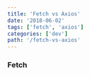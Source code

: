```yaml
---
title: 'Fetch vs Axios'
date: '2018-06-02'
tags: ['fetch', 'axios']
categories: ['dev']
path: '/fetch-vs-axios'
---
```


### Fetch

